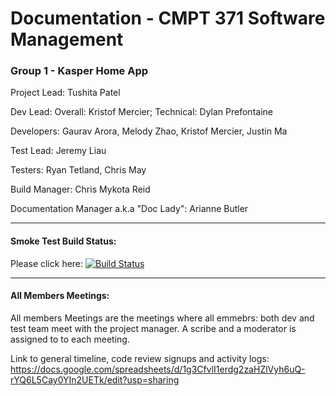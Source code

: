 # Documentation - CMPT 371 Software Management
### Group 1 - Kasper Home App

Project Lead: Tushita Patel

Dev Lead: Overall: Kristof Mercier; Technical: Dylan Prefontaine

Developers: Gaurav Arora, Melody Zhao, Kristof Mercier, Justin Ma

Test Lead: Jeremy Liau

Testers: Ryan Tetland, Chris May

Build Manager: Chris Mykota Reid

Documentation Manager a.k.a "Doc Lady": Arianne Butler

---

#### Smoke Test Build Status:
Please click here: 
  [![Build Status](https://travis-ci.org/CMPT371Team1/Project.svg?branch=id4)](https://travis-ci.org/CMPT371Team1/Project)

---

#### All Members Meetings:
All members Meetings are the meetings where all emmebrs: both dev and test team meet with the project manager. A scribe and a moderator is assigned to to each meeting. 

Link to general timeline, code review signups and activity logs: https://docs.google.com/spreadsheets/d/1g3CfvlI1erdg2zaHZlVyh6uQ-rYQ6L5Cay0YIn2UETk/edit?usp=sharing


